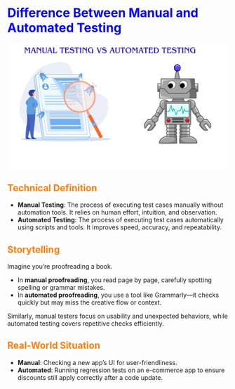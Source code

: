 <h1 style="color:blue;"><strong>Difference Between Manual and Automated Testing</strong></h1>

![](images/Auto-Manuial.png)

<h2 style="color:#ff7f0e;"><strong>Technical Definition</strong></h2>

- **Manual Testing**: The process of executing test cases manually without automation tools. It relies on human effort, intuition, and observation.  
- **Automated Testing**: The process of executing test cases automatically using scripts and tools. It improves speed, accuracy, and repeatability.  

<h2 style="color:#ff7f0e;"><strong>Storytelling</strong></h2>
 
Imagine you’re proofreading a book.  
- In **manual proofreading**, you read page by page, carefully spotting spelling or grammar mistakes.  
- In **automated proofreading**, you use a tool like Grammarly—it checks quickly but may miss the creative flow or context.  

Similarly, manual testers focus on usability and unexpected behaviors, while automated testing covers repetitive checks efficiently.  

<h2 style="color:#ff7f0e;"><strong>Real-World Situation</strong></h2>

- **Manual**: Checking a new app’s UI for user-friendliness.  
- **Automated**: Running regression tests on an e-commerce app to ensure discounts still apply correctly after a code update.  

